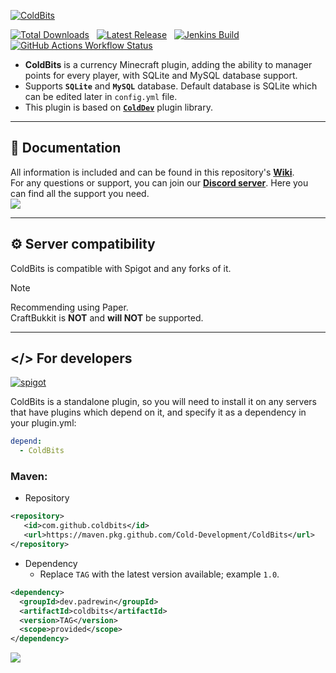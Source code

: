 [![ColdBits](https://imgur.com/88Spu0R.png)](https://github.com/Cold-Development/ColdBits)<br>

[![Total Downloads](https://img.shields.io/github/downloads/Cold-Development/ColdBits/total?logo=coin&color=635aa7)](https://github.com/Cold-Development/ColdBits/releases)
&nbsp;
[![Latest Release](https://img.shields.io/github/v/release/Cold-Development/ColdBits?style=flat&logo=github&color=635aa7)](https://github.com/Cold-Development/ColdBits/packages/2256282)
&nbsp;
[![Jenkins Build](https://img.shields.io/jenkins/build?jobUrl=https%3A%2F%2Fjenkins.colddev.dev%2Fjob%2FCold%2520Development%2Fjob%2FPremiumPoints%2F&style=flat&logo=jenkins&logoColor=white&logoSize=auto&label=Jenkins)](https://jenkins.colddev.dev/job/Cold%20Development/job/PremiumPoints/)
&nbsp;
[![GitHub Actions Workflow Status](https://img.shields.io/github/actions/workflow/status/Cold-Development/ColdBits/release.yml?branch=master&style=flat&logo=github&label=GitHub)](https://github.com/Cold-Development/ColdBits/actions/workflows/release.yml)

* **ColdBits** is a currency Minecraft plugin, adding the ability to manager points for every player, with SQLite and MySQL database support.<br>
* Supports **`SQLite`** and **`MySQL`** database. Default database is SQLite which can be edited later in `config.yml` file.<br>
* This plugin is based on [**`ColdDev`**](https://github.com/Cold-Development/ColdDev) plugin library.

---
## 📖 Documentation
All information is included and can be found in this repository's [**Wiki**](https://github.com/Cold-Development/ColdBits/wiki).<br>
For any questions or support, you can join our [**Discord server**](https://discord.colddev.dev). Here you can find all the support you need.<br>
![](https://imgur.com/JrI8683.png)

---
## ⚙️ Server compatibility<br>
ColdBits is compatible with Spigot and any forks of it.<br>
> [!NOTE]
> Recommending using Paper.<br>
> CraftBukkit is **NOT** and **will NOT** be supported.

---
## </> For developers
<p>
    <a href="https://github.com/Cold-Development/ColdBits/releases">
        <img alt="spigot" src="https://img.shields.io/github/v/release/Cold-Development/ColdBits?style=for-the-badge&logo=github&color=00SS00"/>
    </a>
</p>

ColdBits is a standalone plugin, so you will need to install it on any servers that have plugins which depend on it, and specify it as a dependency in your plugin.yml:<br>
```plugin.yml
depend:
  - ColdBits
```

### Maven:
- Repository<br>

```pom.xml
<repository>
   <id>com.github.coldbits</id>
   <url>https://maven.pkg.github.com/Cold-Development/ColdBits</url>
</repository>
```
- Dependency
  - Replace `TAG` with the latest version available; example `1.0`.<br>
  
```pom.xml
<dependency>
  <groupId>dev.padrewin</groupId>
  <artifactId>coldbits</artifactId>
  <version>TAG</version>
  <scope>provided</scope>
</dependency>
```
![](https://raw.githubusercontent.com/mayhemantt/mayhemantt/Update/svg/Bottom.svg)
